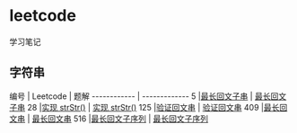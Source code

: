 # leetcode
学习笔记

## 字符串

编号  | Leetcode | 题解
------------ | -------------
5     |[最长回文子串]()      | [最长回文子串]()
28    |[实现 strStr()]()   | [实现 strStr()]()
125   |[验证回文串]()      | [验证回文串]()
409   |[最长回文串]()      | [最长回文串]()
516   |[最长回文子序列]()   |  [最长回文子序列]()
